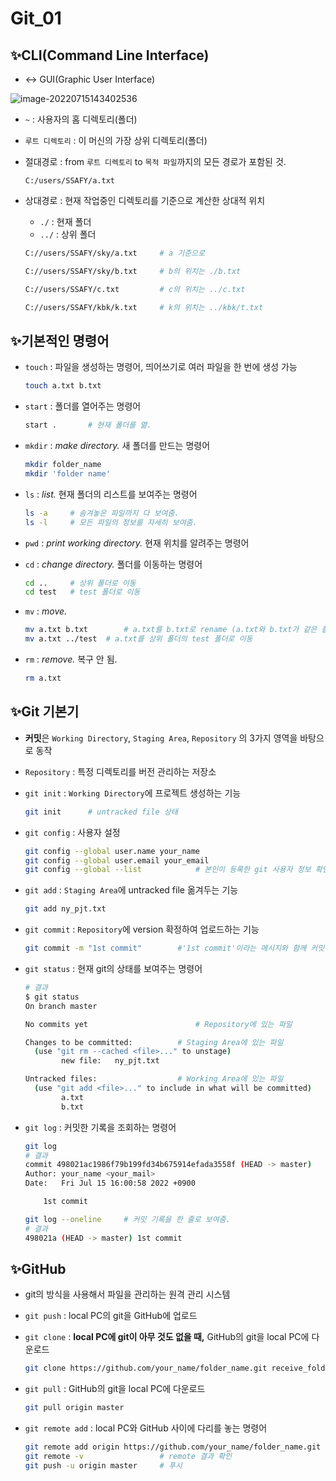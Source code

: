 # Git_01

## ✨CLI(Command Line Interface)

- <-> GUI(Graphic User Interface)

![image-20220715143402536](Python_01_Module-API.assets/image-20220715143402536.png)

* `~` : 사용자의 홈 디렉토리(폴더)

* `루트 디렉토리` : 이 머신의 가장 상위 디렉토리(폴더)

* 절대경로 : from `루트 디렉토리` to `목적 파일`까지의 모든 경로가 포함된 것.

  ```
  C:/users/SSAFY/a.txt
  ```

* 상대경로 : 현재 작업중인 디렉토리를 기준으로 계산한 상대적 위치

  * `./` :  현재 폴더
  *  `../` : 상위 폴더

  ``` bash
  C://users/SSAFY/sky/a.txt		# a 기준으로
  
  C://users/SSAFY/sky/b.txt		# b의 위치는 ./b.txt
  
  C://users/SSAFY/c.txt			# c의 위치는 ../c.txt
  
  C://users/SSAFY/kbk/k.txt		# k의 위치는 ../kbk/t.txt
  ```



## ✨기본적인 명령어

* `touch` : 파일을 생성하는 명령어, 띄어쓰기로 여러 파일을 한 번에 생성 가능

  ``` bash
  touch a.txt b.txt
  ```

* `start` : 폴더를 열어주는 명령어

  ```bash
  start .		# 현재 폴더를 엶.
  ```

* `mkdir` : *make directory.* 새 폴더를 만드는 명령어

  ``` bash
  mkdir folder_name
  mkdir 'folder name'
  ```

* `ls` : *list.* 현재 폴더의 리스트를 보여주는 명령어

  ```bash
  ls -a		# 숨겨놓은 파일까지 다 보여줌.
  ls -l		# 모든 파일의 정보를 자세히 보여줌.
  ```

* `pwd` : *print working directory.*  현재 위치를 알려주는 명령어

* `cd` : *change directory.* 폴더를 이동하는 명령어

  ```bash
  cd ..		# 상위 폴더로 이동
  cd test 	# test 폴더로 이동
  ```

* `mv` : *move.*

  ```bash
  mv a.txt b.txt		# a.txt를 b.txt로 rename (a.txt와 b.txt가 같은 폴더內이므로)
  mv a.txt ../test	# a.txt를 상위 폴더의 test 폴더로 이동
  ```

* `rm` : *remove.* 복구 안 됨.

  ```bash
  rm a.txt
  ```



## ✨Git 기본기

* **커밋**은 `Working Directory`, `Staging Area`, `Repository` 의 3가지 영역을 바탕으로 동작
* `Repository` : 특정 디렉토리를 버전 관리하는 저장소

* `git init` : `Working Directory`에 프로젝트 생성하는 기능

  ```bash
  git init		# untracked file 상태
  ```

* `git config` : 사용자 설정

  ```bash
  git config --global user.name your_name
  git config --global user.email your_email
  git config --global --list			# 본인이 등록한 git 사용자 정보 확인
  ```

* `git add` : `Staging Area`에 untracked file 옮겨두는 기능

  ```bash
  git add ny_pjt.txt
  ```

* `git commit` : `Repository`에 version 확정하여 업로드하는 기능

  ```bash
  git commit -m "1st commit"		#'1st commit'이라는 메시지와 함께 커밋
  ```

* `git status` : 현재 git의 상태를 보여주는 명령어

  ```bash
  # 결과
  $ git status
  On branch master
  
  No commits yet						# Repository에 있는 파일
  
  Changes to be committed:			# Staging Area에 있는 파일
    (use "git rm --cached <file>..." to unstage)
          new file:   ny_pjt.txt
  
  Untracked files:					# Working Area에 있는 파일
    (use "git add <file>..." to include in what will be committed)
          a.txt
          b.txt
  ```

* `git log` : 커밋한 기록을 조회하는 명령어

  ```bash
  git log
  # 결과
  commit 498021ac1986f79b199fd34b675914efada3558f (HEAD -> master)
  Author: your_name <your_mail>
  Date:   Fri Jul 15 16:00:58 2022 +0900
  
      1st commit
  
  git log --oneline		# 커밋 기록을 한 줄로 보여줌.
  # 결과
  498021a (HEAD -> master) 1st commit
  ```



## ✨GitHub

* git의 방식을 사용해서 파일을 관리하는 원격 관리 시스템

* `git push` : local PC의 git을 GitHub에 업로드

* `git clone` : **local PC에 git이 아무 것도 없을 때,** GitHub의 git을 local PC에 다운로드

  ```bash
  git clone https://github.com/your_name/folder_name.git receive_folder
  ```

* `git pull` : GitHub의 git을 local PC에 다운로드

  ```bash
  git pull origin master
  ```

* `git remote add` : local PC와 GitHub 사이에 다리를 놓는 명령어

  ```bash
  git remote add origin https://github.com/your_name/folder_name.git
  git remote -v					# remote 결과 확인
  git push -u origin master		# 푸시
  ```

  